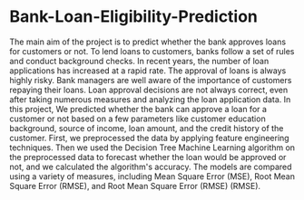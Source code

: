 # Bank-Loan-Eligibility-Prediction

The main aim of the project is to predict whether the bank approves loans for customers or not. To lend loans to customers, banks follow a set of rules and conduct background checks. In recent years, the number of loan applications has increased at a rapid rate. The approval of loans is always highly risky. Bank managers are well aware of the importance of customers repaying their loans. Loan approval decisions are not always correct, even after taking numerous measures and analyzing the loan application data. In this project, We predicted whether the bank can approve a loan for a customer or not based on a few parameters like customer education background, source of income, loan amount, and the credit history of the customer.  First, we preprocessed the data by applying feature engineering techniques. Then we used the Decision Tree Machine Learning algorithm on the preprocessed data to forecast whether the loan would be approved or not, and we calculated the algorithm's accuracy. The models are compared using a variety of measures, including Mean Square Error (MSE), Root Mean Square Error (RMSE), and Root Mean Square Error (RMSE) (RMSE).
